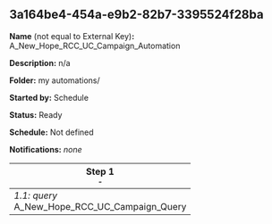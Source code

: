 ## 3a164be4-454a-e9b2-82b7-3395524f28ba

**Name** (not equal to External Key)**:** A_New_Hope_RCC_UC_Campaign_Automation

**Description:** n/a

**Folder:** my automations/

**Started by:** Schedule

**Status:** Ready

**Schedule:** Not defined

**Notifications:** _none_


| Step 1<br>_<small>-</small>_ |
| --- |
| _1.1: query_<br>A_New_Hope_RCC_UC_Campaign_Query |
